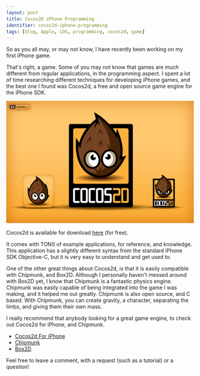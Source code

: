 ```yaml
---
layout: post
title: Cocos2D iPhone Programming
identifier: cocos2d-iphone-programming
tags: [blog, Apple, iOS, programming, cocos2d, game]
---
```


So as you all may, or may not know, I have recently been working on my first iPhone game.

That's right, a game. Some of you may not know that games are *much* different from regular applications, in the programming aspect. I spent a lot of time researching different techniques for developing iPhone games, and the best one I found was Cocos2d, a free and open source game engine for the iPhone SDK.

<!-- excerpt -->

[
  ![Cocos2D Banner](/images/cocos2d-iphone-programming/cocos2d-banner.jpg)
](/images/cocos2d-iphone-programming/cocos2d-banner.jpg)

Cocos2d is available for download [here](//cocos2d-swift.org/) (for free).

It comes with TONS of example applications, for reference, and knowledge. This application has a slightly different syntax from the standard iPhone SDK Objective-C, but it is very easy to understand and get used to.

One of the other great things about Cocos2d, is that it is easily compatible with Chipmunk, and Box2D. Although I personally haven't messed around with Box2D yet, I know that Chipmunk is a fantastic physics engine. Chipmunk was easily capable of being integrated into the game I was making, and it helped me out greatly. Chipmunk is also open source, and C based. With Chipmunk, you can create gravity, a character, separating the limbs, and giving them their own mass.

I really recommend that anybody looking for a great game engine, to check out Cocos2d for iPhone, and Chipmunk.

* [Cocos2d For iPhone](//cocos2d-swift.org/)
* [Chipmunk](//chipmunk-physics.net/)
* [Box2D](//box2d.org/)

Feel free to leave a comment, with a request (such as a tutorial) or a question!
